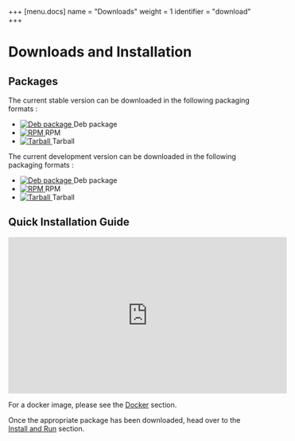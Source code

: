 +++
[menu.docs]
name = "Downloads"
weight = 1
identifier = "download"
+++


# Downloads and Installation

## Packages

The current stable version can be downloaded in the following packaging formats : 

* [ ![Deb package](https://api.bintray.com/packages/thelastpickle/reaper-deb/cassandra-reaper/images/download.svg) ](https://bintray.com/thelastpickle/reaper-deb/cassandra-reaper/_latestVersion) Deb package
* [ ![RPM](https://api.bintray.com/packages/thelastpickle/reaper-rpm/cassandra-reaper/images/download.svg) ](https://bintray.com/thelastpickle/reaper-rpm/cassandra-reaper/_latestVersion) RPM
* [ ![Tarball](https://api.bintray.com/packages/thelastpickle/reaper-tarball/cassandra-reaper/images/download.svg) ](https://bintray.com/thelastpickle/reaper-tarball/cassandra-reaper/_latestVersion) Tarball


The current development version can be downloaded in the following packaging formats : 

* [ ![Deb package](https://api.bintray.com/packages/thelastpickle/reaper-deb-beta/cassandra-reaper-beta/images/download.svg) ](https://bintray.com/thelastpickle/reaper-deb-beta/cassandra-reaper-beta/_latestVersion) Deb package
* [ ![RPM](https://api.bintray.com/packages/thelastpickle/reaper-rpm-beta/cassandra-reaper-beta/images/download.svg) ](https://bintray.com/thelastpickle/reaper-rpm-beta/cassandra-reaper-beta/_latestVersion) RPM
* [ ![Tarball](https://api.bintray.com/packages/thelastpickle/reaper-tarball-beta/cassandra-reaper-beta/images/download.svg) ](https://bintray.com/thelastpickle/reaper-tarball-beta/cassandra-reaper-beta/_latestVersion) Tarball


## Quick Installation Guide

<iframe width="560" height="315" src="https://www.youtube.com/embed/0dub29BgwPI" frameborder="0" gesture="media" allowfullscreen></iframe>

 
For a docker image, please see the [Docker](docker) section.

Once the appropriate package has been downloaded, head over to the [Install and Run](install) section.
